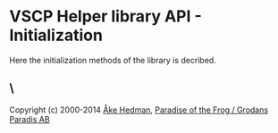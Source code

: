 # VSCP Helper library API - Initialization 

Here the initialization methods of the library is decribed.


\\ 
----
Copyright (c) 2000-2014 [Åke Hedman](mailto/akhe@grodansparadis.com), [Paradise of the Frog / Grodans Paradis AB](https://www.grodansparadis.com)
